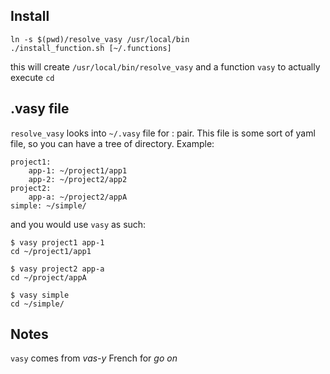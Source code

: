 ## Install

```
ln -s $(pwd)/resolve_vasy /usr/local/bin
./install_function.sh [~/.functions]
```

this will create ```/usr/local/bin/resolve_vasy``` and a function ```vasy``` to actually execute ```cd```


## .vasy file

```resolve_vasy``` looks into ```~/.vasy``` file for <key>:<value> pair. This file is some sort of yaml file, so you can have a tree of directory.
Example:
```
project1:
    app-1: ~/project1/app1
    app-2: ~/project2/app2
project2:
    app-a: ~/project2/appA
simple: ~/simple/
```

and you would use ```vasy``` as such:
```
$ vasy project1 app-1
cd ~/project1/app1
```

```
$ vasy project2 app-a
cd ~/project/appA
```

```
$ vasy simple
cd ~/simple/
```

## Notes
```vasy``` comes from *vas-y* French for *go on*
